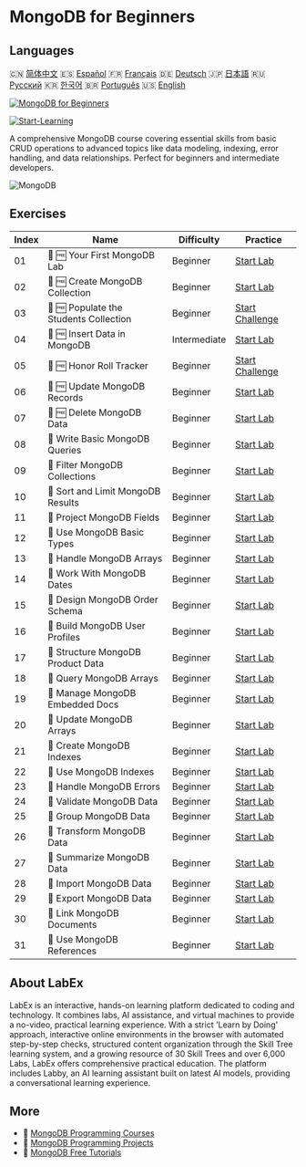 # MongoDB for Beginners

## Languages

🇨🇳 [简体中文](README_zh.md) 🇪🇸 [Español](README_es.md) 🇫🇷 [Français](README_fr.md) 🇩🇪 [Deutsch](README_de.md) 🇯🇵 [日本語](README_ja.md) 🇷🇺 [Русский](README_ru.md) 🇰🇷 [한국어](README_ko.md) 🇧🇷 [Português](README_pt.md) 🇺🇸 [English](README.md) 

[![MongoDB for Beginners](https://cover-creator.labex.io/mongodb-for-beginners.png)](https://labex.io/courses/mongodb-for-beginners)

[![Start-Learning](https://img.shields.io/badge/Start-Learning-whitesmoke?style=for-the-badge)](https://labex.io/courses/mongodb-for-beginners)

A comprehensive MongoDB course covering essential skills from basic CRUD operations to advanced topics like data modeling, indexing, error handling, and data relationships. Perfect for beginners and intermediate developers.

![MongoDB](https://img.shields.io/badge/MongoDB-whitesmoke?style=for-the-badge&logo=mongodb)


## Exercises

|   Index | Name                                   | Difficulty   | Practice                                                                                                                 |
|---------|----------------------------------------|--------------|--------------------------------------------------------------------------------------------------------------------------|
|      01 | 📖 🆓 Your First MongoDB Lab           | Beginner     | <a target='_blank' href='https://labex.io/tutorials/mongodb-your-first-mongodb-lab-420660'>Start Lab</a>                 |
|      02 | 📖 🆓 Create MongoDB Collection        | Beginner     | <a target='_blank' href='https://labex.io/tutorials/mongodb-create-mongodb-collection-420695'>Start Lab</a>              |
|      03 | 🎯 🆓 Populate the Students Collection | Beginner     | <a target='_blank' href='https://labex.io/tutorials/mongodb-populate-the-students-collection-425481'>Start Challenge</a> |
|      04 | 📖 🆓 Insert Data in MongoDB           | Intermediate | <a target='_blank' href='https://labex.io/tutorials/mongodb-insert-data-in-mongodb-420696'>Start Lab</a>                 |
|      05 | 🎯 🆓 Honor Roll Tracker               | Beginner     | <a target='_blank' href='https://labex.io/tutorials/mongodb-honor-roll-tracker-425476'>Start Challenge</a>               |
|      06 | 📖 🆓 Update MongoDB Records           | Beginner     | <a target='_blank' href='https://labex.io/tutorials/mongodb-update-mongodb-records-420823'>Start Lab</a>                 |
|      07 | 📖 🆓 Delete MongoDB Data              | Beginner     | <a target='_blank' href='https://labex.io/tutorials/mongodb-delete-mongodb-data-420822'>Start Lab</a>                    |
|      08 | 📖  Write Basic MongoDB Queries        | Beginner     | <a target='_blank' href='https://labex.io/tutorials/mongodb-write-basic-mongodb-queries-420824'>Start Lab</a>            |
|      09 | 📖  Filter MongoDB Collections         | Beginner     | <a target='_blank' href='https://labex.io/tutorials/mongodb-filter-mongodb-collections-421806'>Start Lab</a>             |
|      10 | 📖  Sort and Limit MongoDB Results     | Beginner     | <a target='_blank' href='https://labex.io/tutorials/mongodb-sort-and-limit-mongodb-results-421807'>Start Lab</a>         |
|      11 | 📖  Project MongoDB Fields             | Beginner     | <a target='_blank' href='https://labex.io/tutorials/mongodb-project-mongodb-fields-422089'>Start Lab</a>                 |
|      12 | 📖  Use MongoDB Basic Types            | Beginner     | <a target='_blank' href='https://labex.io/tutorials/mongodb-use-mongodb-basic-types-422097'>Start Lab</a>                |
|      13 | 📖  Handle MongoDB Arrays              | Beginner     | <a target='_blank' href='https://labex.io/tutorials/mongodb-handle-mongodb-arrays-422084'>Start Lab</a>                  |
|      14 | 📖  Work With MongoDB Dates            | Beginner     | <a target='_blank' href='https://labex.io/tutorials/mongodb-work-with-mongodb-dates-422101'>Start Lab</a>                |
|      15 | 📖  Design MongoDB Order Schema        | Beginner     | <a target='_blank' href='https://labex.io/tutorials/mongodb-design-mongodb-order-schema-422080'>Start Lab</a>            |
|      16 | 📖  Build MongoDB User Profiles        | Beginner     | <a target='_blank' href='https://labex.io/tutorials/mongodb-build-mongodb-user-profiles-422077'>Start Lab</a>            |
|      17 | 📖  Structure MongoDB Product Data     | Beginner     | <a target='_blank' href='https://labex.io/tutorials/mongodb-structure-mongodb-product-data-422092'>Start Lab</a>         |
|      18 | 📖  Query MongoDB Arrays               | Beginner     | <a target='_blank' href='https://labex.io/tutorials/mongodb-query-mongodb-arrays-422090'>Start Lab</a>                   |
|      19 | 📖  Manage MongoDB Embedded Docs       | Beginner     | <a target='_blank' href='https://labex.io/tutorials/mongodb-manage-mongodb-embedded-docs-422088'>Start Lab</a>           |
|      20 | 📖  Update MongoDB Arrays              | Beginner     | <a target='_blank' href='https://labex.io/tutorials/mongodb-update-mongodb-arrays-422095'>Start Lab</a>                  |
|      21 | 📖  Create MongoDB Indexes             | Beginner     | <a target='_blank' href='https://labex.io/tutorials/mongodb-create-mongodb-indexes-422078'>Start Lab</a>                 |
|      22 | 📖  Use MongoDB Indexes                | Beginner     | <a target='_blank' href='https://labex.io/tutorials/mongodb-use-mongodb-indexes-422098'>Start Lab</a>                    |
|      23 | 📖  Handle MongoDB Errors              | Beginner     | <a target='_blank' href='https://labex.io/tutorials/mongodb-handle-mongodb-errors-422085'>Start Lab</a>                  |
|      24 | 📖  Validate MongoDB Data              | Beginner     | <a target='_blank' href='https://labex.io/tutorials/mongodb-validate-mongodb-data-422100'>Start Lab</a>                  |
|      25 | 📖  Group MongoDB Data                 | Beginner     | <a target='_blank' href='https://labex.io/tutorials/mongodb-group-mongodb-data-422083'>Start Lab</a>                     |
|      26 | 📖  Transform MongoDB Data             | Beginner     | <a target='_blank' href='https://labex.io/tutorials/mongodb-transform-mongodb-data-422094'>Start Lab</a>                 |
|      27 | 📖  Summarize MongoDB Data             | Beginner     | <a target='_blank' href='https://labex.io/tutorials/mongodb-summarize-mongodb-data-422093'>Start Lab</a>                 |
|      28 | 📖  Import MongoDB Data                | Beginner     | <a target='_blank' href='https://labex.io/tutorials/mongodb-import-mongodb-data-422086'>Start Lab</a>                    |
|      29 | 📖  Export MongoDB Data                | Beginner     | <a target='_blank' href='https://labex.io/tutorials/mongodb-export-mongodb-data-422081'>Start Lab</a>                    |
|      30 | 📖  Link MongoDB Documents             | Beginner     | <a target='_blank' href='https://labex.io/tutorials/mongodb-link-mongodb-documents-422087'>Start Lab</a>                 |
|      31 | 📖  Use MongoDB References             | Beginner     | <a target='_blank' href='https://labex.io/tutorials/mongodb-use-mongodb-references-422099'>Start Lab</a>                 |

## About LabEx

LabEx is an interactive, hands-on learning platform dedicated to coding and technology. It combines labs, AI assistance, and virtual machines to provide a no-video, practical learning experience. With a strict 'Learn by Doing' approach, interactive online environments in the browser with automated step-by-step checks, structured content organization through the Skill Tree learning system, and a growing resource of 30 Skill Trees and over 6,000 Labs, LabEx offers comprehensive practical education. The platform includes Labby, an AI learning assistant built on latest AI models, providing a conversational learning experience.

## More

- 🔗 [MongoDB Programming Courses](https://github.com/labex-labs/awesome-programming-courses)
- 🔗 [MongoDB Programming Projects](https://github.com/labex-labs/awesome-programming-projects)
- 🔗 [MongoDB Free Tutorials](https://github.com/labex-labs/mongodb-free-tutorials)

